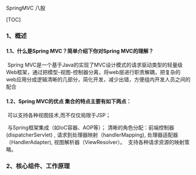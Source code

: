 SpringMVC 八股

[TOC]

### 1、概述

#### 1.1、什么是Spring MVC？简单介绍下你对Spring MVC的理解？

​		Spring MVC是一个基于Java的实现了MVC设计模式的请求驱动类型的轻量级Web框架，通过把模型-视图-控制器分离，将web层进行职责解耦，把复杂的web应用分成逻辑清晰的几部分，简化开发，减少出错，方便组内开发人员之间的配合

#### 1.2、Spring MVC的优点 集合的特点主要有如下两点：

​		可以支持各种视图技术,而不仅仅局限于JSP；

​		与Spring框架集成（如IoC容器、AOP等）；
​		清晰的角色分配：前端控制器(dispatcherServlet) , 请求到处理器映射（handlerMapping), 处理器适配器（HandlerAdapter), 视图解析器（ViewResolver）。
​		支持各种请求资源的映射策略。

### 2、核心组件、工作原理

